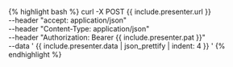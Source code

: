 {% highlight bash %}
curl -X POST {{ include.presenter.url }} \
    --header "accept: application/json" \
    --header "Content-Type: application/json" \
    --header "Authorization: Bearer {{ include.presenter.pat }}" \
    --data '
{{ include.presenter.data | json_prettify | indent: 4 }}
    '
{% endhighlight %}
